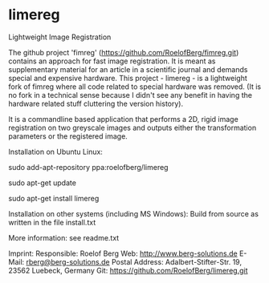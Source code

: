 limereg
=======

Lightweight Image Registration

The github project 'fimreg' (https://github.com/RoelofBerg/fimreg.git) contains an approach for fast image registration. It is meant as supplementary material for an article in a scientific journal and demands special and expensive hardware. This project - limereg - is a lightweight fork of fimreg where all code related to special hardware was removed. (It is no fork in a technical sense because I didn't see any benefit in having the hardware related stuff cluttering the version history).

It is a commandline based application that performs a 2D, rigid image registration on two greyscale images and outputs either the transformation parameters or the registered image.

Installation on Ubuntu Linux:

sudo add-apt-repository ppa:roelofberg/limereg

sudo apt-get update

sudo apt-get install limereg

Installation on other systems (including MS Windows):
Build from source as written in the file install.txt

More information: see readme.txt

Imprint: Responsible: Roelof Berg Web: http://www.berg-solutions.de E-Mail: rberg@berg-solutions.de Postal Address: Adalbert-Stifter-Str. 19, 23562 Luebeck, Germany Git: https://github.com/RoelofBerg/limereg.git
